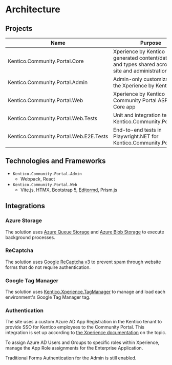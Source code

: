 # Architecture

## Projects

| Name                                | Purpose                                                    |
| ----------------------------------- | ---------------------------------------------------------- |
| Kentico.Community.Portal.Core       | Xperience by Kentico generated content/data types and types shared across live site and administration          |
| Kentico.Community.Portal.Admin      | Admin-only customizations to the Xperience by Kentico app |
| Kentico.Community.Portal.Web        | Xperience by Kentico Community Portal ASP.NET Core app    |
| Kentico.Community.Portal.Web.Tests  | Unit and integration tests for Kentico.Community.Portal.Web |
| Kentico.Community.Portal.Web.E2E.Tests | End-to-end tests in Playwright.NET for Kentico.Community.Portal.Web |

## Technologies and Frameworks

- `Kentico.Community.Portal.Admin`
  - Webpack, React
- `Kentico.Community.Portal.Web`
  - Vite.js, HTMX, Bootstrap 5, [Editormd](https://pandao.github.io/editor.md/), Prism.js

## Integrations

### Azure Storage

The solution uses [Azure Queue Storage](https://learn.microsoft.com/en-us/azure/storage/queues/storage-queues-introduction) and [Azure Blob Storage](https://learn.microsoft.com/en-us/azure/storage/blobs/storage-blobs-overview) to execute background processes.

### ReCaptcha

The solution uses [Google ReCaptcha v3](https://developers.google.com/recaptcha/docs/v3) to prevent spam through website forms that do not require authentication.

### Google Tag Manager

The solution uses [Kentico.Xperience.TagManager](https://github.com/Kentico/xperience-by-kentico-tag-manager) to manage and load each environment's Google Tag Manager tag.

### Authentication

The site uses a custom Azure AD App Registration in the Kentico tenant to provide SSO for Kentico employees to the Community Portal. This integration is set up according to [the Xperience documentation](https://docs.kentico.com/developers-and-admins/configuration/users/administration-registration-and-authentication/administration-external-authentication#AdministrationExternalauthentication-MicrosoftAzureActiveDirectory) on the topic.

To assign Azure AD Users and Groups to specific roles within Xperience, manage the App Role assignments for the Enterprise Application.

Traditional Forms Authentication for the Admin is still enabled.
